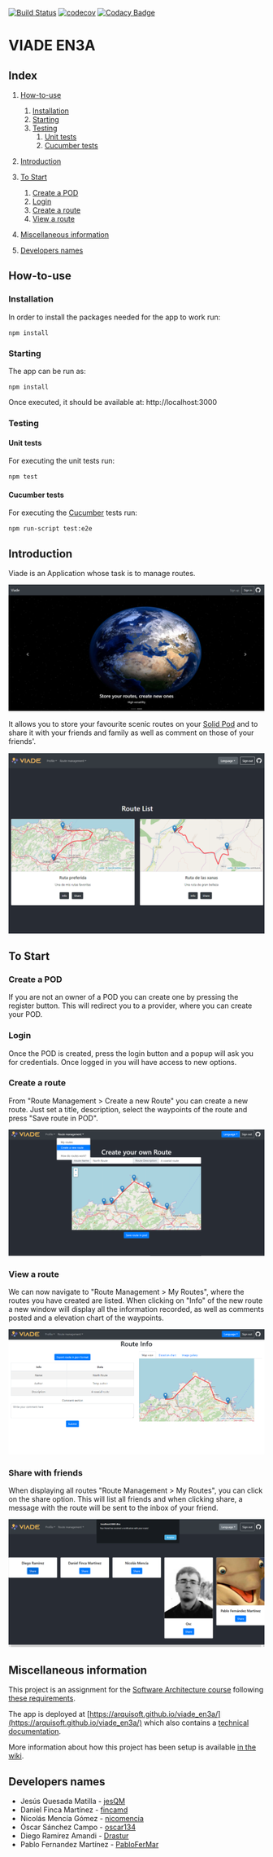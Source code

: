 [![Build Status](https://travis-ci.org/Arquisoft/viade_en3a.svg?branch=master)](https://travis-ci.org/Arquisoft/viade_en3a)
[![codecov](https://codecov.io/gh/Arquisoft/viade_en3a/branch/master/graph/badge.svg)](https://codecov.io/gh/Arquisoft/viade_en3a)
[![Codacy Badge](https://api.codacy.com/project/badge/Grade/3064dbb567e64f61843d399fc9b89c7a)](https://www.codacy.com/gh/Arquisoft/viade_en3a?utm_source=github.com&amp;utm_medium=referral&amp;utm_content=Arquisoft/viade_en3a&amp;utm_campaign=Badge_Grade)

# VIADE EN3A

## Index

1. [How-to-use](#how-to-use)
    1. [Installation](#installation)
    2. [Starting](#starting)
    3. [Testing](#testing)
        1. [Unit tests](#unit-tests)
        2. [Cucumber tests](#cucumber-tests)

2. [Introduction](#introduction)

3. [To Start](#to-start)
    1. [Create a POD](#create-a-pod)
    2. [Login](#login)
    3. [Create a route](#create-a-route)
    4. [View a route](#view-a-route)
    
4. [Miscellaneous information](#miscellaneous-information)

5. [Developers names](#developers-names)

## How-to-use
### Installation
In order to install the packages needed for the app to work run:
```
npm install
```

### Starting
The app can be run as:
```
npm install
```
Once executed, it should be available at: http://localhost:3000

### Testing
#### Unit tests
For executing the unit tests run:
```
npm test
```
#### Cucumber tests
For executing the [Cucumber](https://cucumber.io/) tests run:
```
npm run-script test:e2e
```

## Introduction
Viade is an Application whose task is to manage routes.
<p>
    <img class="fullPic" src="./public/img/sample/main.png">
</p>

It allows you to store your favourite scenic routes on your [Solid Pod](https://solid.inrupt.com/how-it-works) and to share it with your friends and family as well as comment on those of your friends'.

<p>
    <img class="fullPic" src="./public/img/sample/Screenshot_2.png">
</p>

## To Start
### Create a POD

If you are not an owner of a POD you can create one by pressing the register button.
This will redirect you to a provider, where you can create your POD.

### Login

Once the POD is created, press the login button and a popup will ask you for credentials.
Once logged in you will have access to new options.

### Create a route

From "Route Management > Create a new Route" you can create a new route.
Just set a title, description, select the waypoints of the route and press "Save route in POD".
<p>
    <img class="fullPic" src="./public/img/sample/createRoute.png">
</p>

### View a route

We can now navigate to "Route Management > My Routes", where the routes you have created are listed.
When clicking on "Info" of the new route a new window will display all the information recorded, as well as comments posted and a elevation chart of the waypoints.

<p>
    <img class="fullPic" src="./public/img/sample/routeDetails.png">
</p>

### Share with friends

When displaying all routes "Route Management > My Routes", you can click on the share option.
This will list all friends and when clicking share, a message with the route will be sent to the inbox of your friend.

<p>
    <img class="fullPic" src="./public/img/sample/shareRoutes.png">
</p>

## Miscellaneous information

This project is an assignment for the [Software Architecture course](https://arquisoft.github.io/) following [these requirements](https://labra.solid.community/public/SoftwareArchitecture/AssignmentDescription/).

The app is deployed at [https://arquisoft.github.io/viade_en3a/](https://arquisoft.github.io/viade_en3a/) which also contains a [technical documentation](https://arquisoft.github.io/viade_en3a/docs).

More information about how this project has been setup is available [in the wiki](https://github.com/Arquisoft/viade_en3a/wiki).

## Developers names
* Jesús Quesada Matilla - [jesQM](https://github.com/jesQM)
* Daniel Finca Martínez - [fincamd](https://github.com/fincamd)
* Nicolás Mencía Gómez - [nicomencia](https://github.com/nicomencia)
* Óscar Sánchez Campo - [oscar134](https://github.com/oscar134)
* Diego Ramírez Amandi - [Drastur](https://github.com/Drastur)
* Pablo Fernandez Martínez - [PabloFerMar](https://github.com/PabloFerMar)
